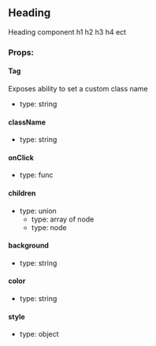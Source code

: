 ## Heading
Heading component h1 h2 h3 h4 ect

### Props:

#### Tag
Exposes ability to set a custom class name
 - type: string

#### className
 - type: string

#### onClick
 - type: func

#### children
 - type: union
   - type: array of node
   - type: node

#### background
 - type: string

#### color
 - type: string

#### style
 - type: object

